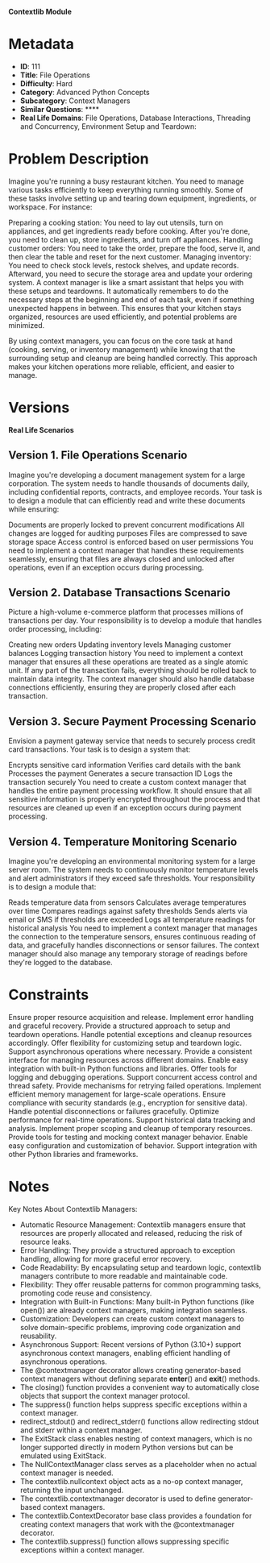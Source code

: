 **Contextlib Module**

# Metadata

- **ID**: 111
- **Title**: File Operations
- **Difficulty**: Hard
- **Category**: Advanced Python Concepts
- **Subcategory**: Context Managers
- **Similar Questions**: \*\*\*\*
- **Real Life Domains**: File Operations, Database Interactions, Threading and Concurrency, Environment Setup and Teardown:

# Problem Description

Imagine you're running a busy restaurant kitchen. You need to manage various tasks efficiently to keep everything running smoothly. Some of these tasks involve setting up and tearing down equipment, ingredients, or workspace. For instance:

Preparing a cooking station: You need to lay out utensils, turn on appliances, and get ingredients ready before cooking. After you're done, you need to clean up, store ingredients, and turn off appliances.
Handling customer orders: You need to take the order, prepare the food, serve it, and then clear the table and reset for the next customer.
Managing inventory: You need to check stock levels, restock shelves, and update records. Afterward, you need to secure the storage area and update your ordering system.
A context manager is like a smart assistant that helps you with these setups and teardowns. It automatically remembers to do the necessary steps at the beginning and end of each task, even if something unexpected happens in between. This ensures that your kitchen stays organized, resources are used efficiently, and potential problems are minimized.

By using context managers, you can focus on the core task at hand (cooking, serving, or inventory management) while knowing that the surrounding setup and cleanup are being handled correctly. This approach makes your kitchen operations more reliable, efficient, and easier to manage.

# Versions

**Real Life Scenarios**

## Version 1. File Operations Scenario

Imagine you're developing a document management system for a large corporation. The system needs to handle thousands of documents daily, including confidential reports, contracts, and employee records. Your task is to design a module that can efficiently read and write these documents while ensuring:

Documents are properly locked to prevent concurrent modifications
All changes are logged for auditing purposes
Files are compressed to save storage space
Access control is enforced based on user permissions
You need to implement a context manager that handles these requirements seamlessly, ensuring that files are always closed and unlocked after operations, even if an exception occurs during processing.

## Version 2. Database Transactions Scenario

Picture a high-volume e-commerce platform that processes millions of transactions per day. Your responsibility is to develop a module that handles order processing, including:

Creating new orders
Updating inventory levels
Managing customer balances
Logging transaction history
You need to implement a context manager that ensures all these operations are treated as a single atomic unit. If any part of the transaction fails, everything should be rolled back to maintain data integrity. The context manager should also handle database connections efficiently, ensuring they are properly closed after each transaction.

## Version 3. Secure Payment Processing Scenario

Envision a payment gateway service that needs to securely process credit card transactions. Your task is to design a system that:

Encrypts sensitive card information
Verifies card details with the bank
Processes the payment
Generates a secure transaction ID
Logs the transaction securely
You need to create a custom context manager that handles the entire payment processing workflow. It should ensure that all sensitive information is properly encrypted throughout the process and that resources are cleaned up even if an exception occurs during payment processing.

## Version 4. Temperature Monitoring Scenario

Imagine you're developing an environmental monitoring system for a large server room. The system needs to continuously monitor temperature levels and alert administrators if they exceed safe thresholds. Your responsibility is to design a module that:

Reads temperature data from sensors
Calculates average temperatures over time
Compares readings against safety thresholds
Sends alerts via email or SMS if thresholds are exceeded
Logs all temperature readings for historical analysis
You need to implement a context manager that manages the connection to the temperature sensors, ensures continuous reading of data, and gracefully handles disconnections or sensor failures. The context manager should also manage any temporary storage of readings before they're logged to the database.

# Constraints

Ensure proper resource acquisition and release.
Implement error handling and graceful recovery.
Provide a structured approach to setup and teardown operations.
Handle potential exceptions and cleanup resources accordingly.
Offer flexibility for customizing setup and teardown logic.
Support asynchronous operations where necessary.
Provide a consistent interface for managing resources across different domains.
Enable easy integration with built-in Python functions and libraries.
Offer tools for logging and debugging operations.
Support concurrent access control and thread safety.
Provide mechanisms for retrying failed operations.
Implement efficient memory management for large-scale operations.
Ensure compliance with security standards (e.g., encryption for sensitive data).
Handle potential disconnections or failures gracefully.
Optimize performance for real-time operations.
Support historical data tracking and analysis.
Implement proper scoping and cleanup of temporary resources.
Provide tools for testing and mocking context manager behavior.
Enable easy configuration and customization of behavior.
Support integration with other Python libraries and frameworks.

# Notes

Key Notes About Contextlib Managers:

- Automatic Resource Management: Contextlib managers ensure that resources are properly allocated and released, reducing the risk of resource leaks.
- Error Handling: They provide a structured approach to exception handling, allowing for more graceful error recovery.
- Code Readability: By encapsulating setup and teardown logic, contextlib managers contribute to more readable and maintainable code.
- Flexibility: They offer reusable patterns for common programming tasks, promoting code reuse and consistency.
- Integration with Built-in Functions: Many built-in Python functions (like open()) are already context managers, making integration seamless.
- Customization: Developers can create custom context managers to solve domain-specific problems, improving code organization and reusability.
- Asynchronous Support: Recent versions of Python (3.10+) support asynchronous context managers, enabling efficient handling of asynchronous operations.
- The @contextmanager decorator allows creating generator-based context managers without defining separate **enter**() and **exit**() methods.
- The closing() function provides a convenient way to automatically close objects that support the context manager protocol.
- The suppress() function helps suppress specific exceptions within a context manager.
- redirect_stdout() and redirect_stderr() functions allow redirecting stdout and stderr within a context manager.
- The ExitStack class enables nesting of context managers, which is no longer supported directly in modern Python versions but can be emulated using ExitStack.
- The NullContextManager class serves as a placeholder when no actual context manager is needed.
- The contextlib.nullcontext object acts as a no-op context manager, returning the input unchanged.
- The contextlib.contextmanager decorator is used to define generator-based context managers.
- The contextlib.ContextDecorator base class provides a foundation for creating context managers that work with the @contextmanager decorator.
- The contextlib.suppress() function allows suppressing specific exceptions within a context manager.
